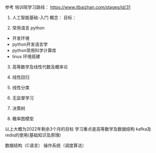 参考 培训班学习路线：
https://www.itbaizhan.com/stages/id/31

1. 人工智能基础-入门
概念：
目标：

2. 常用语言 python
* 开发环境
* python开发语言学
* python常用科学计算库
* linux 环境搭建

3. 高等数学及线性代数及概率论

4. 线性回归

5. 线性分类

6. 无监督学习

7. 决策树

8. 概率图模型

以上大概为2022年剩余3个月的目标
学习重点是高等数学及数据结构
kafka及redis的使用(基础知识及原理)

数据结构（C语言）
操作系统（调度算法）